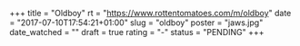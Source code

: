+++
title = "Oldboy"
rt = "https://www.rottentomatoes.com/m/oldboy"
date = "2017-07-10T17:54:21+01:00"
slug = "oldboy"
poster = "jaws.jpg"
date_watched = ""
draft = true
rating = "-"
status = "PENDING"
+++